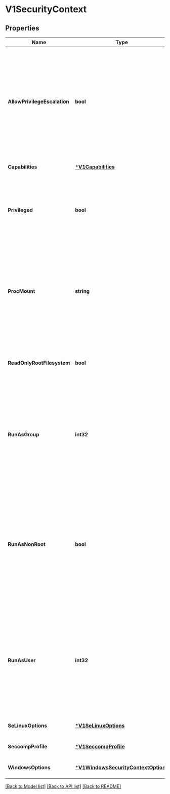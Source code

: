 # V1SecurityContext

## Properties
Name | Type | Description | Notes
------------ | ------------- | ------------- | -------------
**AllowPrivilegeEscalation** | **bool** | AllowPrivilegeEscalation controls whether a process can gain more privileges than its parent process. This bool directly controls if the no_new_privs flag will be set on the container process. AllowPrivilegeEscalation is true always when the container is: 1) run as Privileged 2) has CAP_SYS_ADMIN Note that this field cannot be set when spec.os.name is windows. +optional | [optional] [default to null]
**Capabilities** | [***V1Capabilities**](v1.Capabilities.md) |  | [optional] [default to null]
**Privileged** | **bool** | Run container in privileged mode. Processes in privileged containers are essentially equivalent to root on the host. Defaults to false. Note that this field cannot be set when spec.os.name is windows. +optional | [optional] [default to null]
**ProcMount** | **string** | procMount denotes the type of proc mount to use for the containers. The default is DefaultProcMount which uses the container runtime defaults for readonly paths and masked paths. This requires the ProcMountType feature flag to be enabled. Note that this field cannot be set when spec.os.name is windows. +optional | [optional] [default to null]
**ReadOnlyRootFilesystem** | **bool** | Whether this container has a read-only root filesystem. Default is false. Note that this field cannot be set when spec.os.name is windows. +optional | [optional] [default to null]
**RunAsGroup** | **int32** | The GID to run the entrypoint of the container process. Uses runtime default if unset. May also be set in PodSecurityContext.  If set in both SecurityContext and PodSecurityContext, the value specified in SecurityContext takes precedence. Note that this field cannot be set when spec.os.name is windows. +optional | [optional] [default to null]
**RunAsNonRoot** | **bool** | Indicates that the container must run as a non-root user. If true, the Kubelet will validate the image at runtime to ensure that it does not run as UID 0 (root) and fail to start the container if it does. If unset or false, no such validation will be performed. May also be set in PodSecurityContext.  If set in both SecurityContext and PodSecurityContext, the value specified in SecurityContext takes precedence. +optional | [optional] [default to null]
**RunAsUser** | **int32** | The UID to run the entrypoint of the container process. Defaults to user specified in image metadata if unspecified. May also be set in PodSecurityContext.  If set in both SecurityContext and PodSecurityContext, the value specified in SecurityContext takes precedence. Note that this field cannot be set when spec.os.name is windows. +optional | [optional] [default to null]
**SeLinuxOptions** | [***V1SeLinuxOptions**](v1.SELinuxOptions.md) |  | [optional] [default to null]
**SeccompProfile** | [***V1SeccompProfile**](v1.SeccompProfile.md) |  | [optional] [default to null]
**WindowsOptions** | [***V1WindowsSecurityContextOptions**](v1.WindowsSecurityContextOptions.md) |  | [optional] [default to null]

[[Back to Model list]](../README.md#documentation-for-models) [[Back to API list]](../README.md#documentation-for-api-endpoints) [[Back to README]](../README.md)

